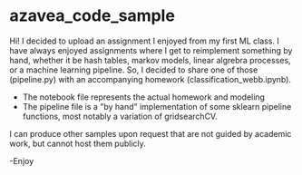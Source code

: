 # azavea_code_sample
Hi!
I decided to upload an assignment I enjoyed from my first ML class.  I have always enjoyed assignments where I get to reimplement something by hand, whether it be hash
tables, markov models, linear algrebra processes, or a machine learning pipeline.  So, I decided to share one of those (pipeline.py) with an accompanying homework (classification_webb.ipynb).
  - The notebook file represents the actual homework and modeling
  - The pipeline file is a "by hand" implementation of some sklearn pipeline functions, most notably a variation of gridsearchCV.

I can produce other samples upon request that are not guided by academic work, but cannot host them publicly.

-Enjoy

